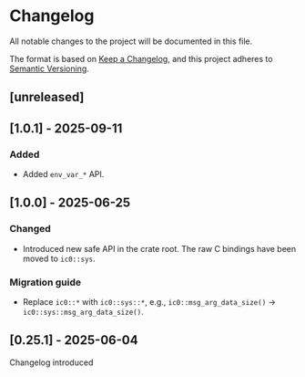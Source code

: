 # Changelog

All notable changes to the project will be documented in this file.

The format is based on [Keep a Changelog](https://keepachangelog.com/en/1.0.0/),
and this project adheres to [Semantic Versioning](https://semver.org/spec/v2.0.0.html).

## [unreleased]

## [1.0.1] - 2025-09-11

### Added

- Added `env_var_*` API.

## [1.0.0] - 2025-06-25

### Changed

- Introduced new safe API in the crate root. The raw C bindings have been moved to `ic0::sys`.

### Migration guide

- Replace `ic0::*` with `ic0::sys::*`, e.g., `ic0::msg_arg_data_size()` -> `ic0::sys::msg_arg_data_size()`.

## [0.25.1] - 2025-06-04

Changelog introduced
